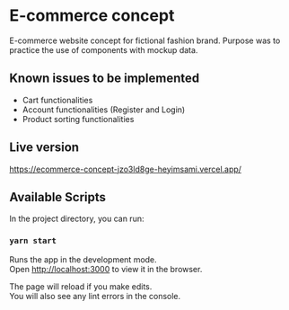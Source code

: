 # E-commerce concept

E-commerce website concept for fictional fashion brand. Purpose was to practice the use of components with mockup data.


## Known issues to be implemented

- Cart functionalities
- Account functionalities (Register and Login)
- Product sorting functionalities


## Live version

https://ecommerce-concept-jzo3ld8ge-heyimsami.vercel.app/


## Available Scripts

In the project directory, you can run:

### `yarn start`

Runs the app in the development mode.\
Open [http://localhost:3000](http://localhost:3000) to view it in the browser.

The page will reload if you make edits.\
You will also see any lint errors in the console.
